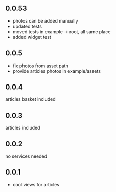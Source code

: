 ## 0.0.53

- photos can be added manually
- updated tests
- moved tests in example -> root, all same place
- added widget test
## 0.0.5

- fix photos from asset path
- provide articles photos in example/assets

## 0.0.4

articles basket included

## 0.0.3

articles included

## 0.0.2

no services needed

## 0.0.1

* cool views for articles
